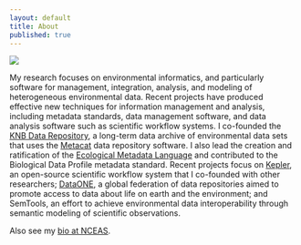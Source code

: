 ```yaml
---
layout: default
title: About
published: true
---
```


<img src="{{ site.url }}/images/jones-portrait-2009.jpg" class="justify_left" /> 

My research focuses on environmental informatics, and particularly software for management, integration, analysis, and modeling of heterogeneous environmental data.  Recent projects have produced effective new techniques for information management and analysis, including metadata standards, data management software, and data analysis software such as scientific workflow systems. I co-founded the [KNB Data Repository](https://knb.ecoinformatics.org), a long-term data archive of environmental data sets that uses the [Metacat](http://knb.ecoinformatics.org/software/metacat) data repository software. I also lead the creation and ratification of the [Ecological Metadata Language](http://knb.ecoinformatics.org/software/eml) and contributed to the Biological Data Profile metadata standard.   Recent projects focus on [Kepler](https://kepler-project.org), an open-source scientific workflow system that I co-founded with other researchers; [DataONE](http://dataone.org), a global federation of data repositories aimed to promote access to data about life on earth and the environment; and SemTools, an effort to achieve environmental data interoperability through semantic modeling of scientific observations.

Also see my [bio at NCEAS](https://www.nceas.ucsb.edu/content/matt-jones-director-informatics-research-and-development).
